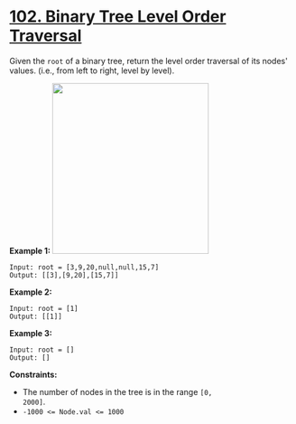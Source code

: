 # [102. Binary Tree Level Order Traversal](https://leetcode.com/problems/binary-tree-level-order-traversal/description/)

Given the <code>root</code> of a binary tree, return the level order traversal of its nodes' values. (i.e., from left to right, level by level).

**Example 1:** 
<img alt="" src="https://assets.leetcode.com/uploads/2021/02/19/tree1.jpg" style="width: 277px; height: 302px;">

```
Input: root = [3,9,20,null,null,15,7]
Output: [[3],[9,20],[15,7]]
```

**Example 2:** 

```
Input: root = [1]
Output: [[1]]
```

**Example 3:** 

```
Input: root = []
Output: []
```

**Constraints:** 

- The number of nodes in the tree is in the range <code>[0, 2000]</code>.
- <code>-1000 <= Node.val <= 1000</code>
